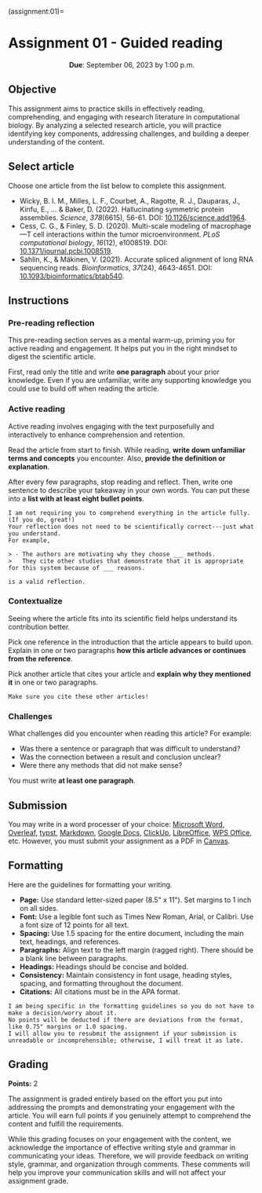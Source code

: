 (assignment:01)=
# Assignment 01 - Guided reading

<p style="text-align: center;">
    <strong>Due</strong></a>: September 06, 2023 by 1:00 p.m.
</p>

## Objective

This assignment aims to practice skills in effectively reading, comprehending, and engaging with research literature in computational biology.
By analyzing a selected research article, you will practice identifying key components, addressing challenges, and building a deeper understanding of the content.

## Select article

Choose one article from the list below to complete this assignment.

- Wicky, B. I. M., Milles, L. F., Courbet, A., Ragotte, R. J., Dauparas, J., Kinfu, E., ... & Baker, D. (2022). Hallucinating symmetric protein assemblies. *Science*, *378*(6615), 56-61. DOI: [10.1126/science.add1964](https://doi.org/10.1126/science.add1964).
- Cess, C. G., & Finley, S. D. (2020). Multi-scale modeling of macrophage—T cell interactions within the tumor microenvironment. *PLoS computational biology*, *16*(12), e1008519. DOI: [10.1371/journal.pcbi.1008519](https://doi.org/10.1371/journal.pcbi.1008519).
- Sahlin, K., & Mäkinen, V. (2021). Accurate spliced alignment of long RNA sequencing reads. *Bioinformatics*, *37*(24), 4643-4651. DOI: [10.1093/bioinformatics/btab540](https://doi.org/10.1093/bioinformatics/btab540).

## Instructions

### Pre-reading reflection

This pre-reading section serves as a mental warm-up, priming you for active reading and engagement.
It helps put you in the right mindset to digest the scientific article.

First, read only the title and write **one paragraph** about your prior knowledge.
Even if you are unfamiliar, write any supporting knowledge you could use to build off when reading the article.

### Active reading

Active reading involves engaging with the text purposefully and interactively to enhance comprehension and retention.

Read the article from start to finish.
While reading, **write down unfamiliar terms and concepts** you encounter.
Also, **provide the definition or explanation**.

After every few paragraphs, stop reading and reflect.
Then, write one sentence to describe your takeaway in your own words.
You can put these into a **list with at least eight bullet points**.

```{attention}
I am not requiring you to comprehend everything in the article fully.
(If you do, great!)
Your reflection does not need to be scientifically correct---just what you understand.
For example,

> - The authors are motivating why they choose ___ methods.
>   They cite other studies that demonstrate that it is appropriate for this system because of ___ reasons.

is a valid reflection.
```

### Contextualize

Seeing where the article fits into its scientific field helps understand its contribution better.

Pick one reference in the introduction that the article appears to build upon.
Explain in one or two paragraphs **how this article advances or continues from the reference**.

Pick another article that cites your article and **explain why they mentioned it** in one or two paragraphs.

```{important}
Make sure you cite these other articles!
```

### Challenges

What challenges did you encounter when reading this article?
For example:

- Was there a sentence or paragraph that was difficult to understand?
- Was the connection between a result and conclusion unclear?
- Were there any methods that did not make sense?

You must write **at least one paragraph**.

## Submission

You may write in a word processer of your choice: [Microsoft Word](https://www.microsoft.com/en-us/microsoft-365/word), [Overleaf](https://www.overleaf.com/), [typst](https://typst.app/), [Markdown](https://www.markdownguide.org/), [Google Docs](https://docs.google.com/), [ClickUp](https://clickup.com/), [LibreOffice](https://www.libreoffice.org/), [WPS Office](https://www.wps.com/), etc.
However, you must submit your assignment as a PDF in [Canvas](https://canvas.pitt.edu/).

## Formatting

Here are the guidelines for formatting your writing.

- **Page:** Use standard letter-sized paper (8.5" x 11").
  Set margins to 1 inch on all sides.
- **Font:** Use a legible font such as Times New Roman, Arial, or Calibri.
  Use a font size of 12 points for all text.
- **Spacing:** Use 1.5 spacing for the entire document, including the main text, headings, and references.
- **Paragraphs:** Align text to the left margin (ragged right).
  There should be a blank line between paragraphs.
- **Headings:** Headings should be concise and bolded.
- **Consistency:** Maintain consistency in font usage, heading styles, spacing, and formatting throughout the document.
- **Citations:** All citations must be in the APA format.

```{note}
I am being specific in the formatting guidelines so you do not have to make a decision/worry about it.
No points will be deducted if there are deviations from the format, like 0.75" margins or 1.0 spacing.
I will allow you to resubmit the assignment if your submission is unreadable or incomprehensible; otherwise, I will treat it as late.
```

## Grading

**Points:** 2

The assignment is graded entirely based on the effort you put into addressing the prompts and demonstrating your engagement with the article.
You will earn full points if you genuinely attempt to comprehend the content and fulfill the requirements.

While this grading focuses on your engagement with the content, we acknowledge the importance of effective writing style and grammar in communicating your ideas.
Therefore, we will provide feedback on writing style, grammar, and organization through comments.
These comments will help you improve your communication skills and will not affect your assignment grade.

